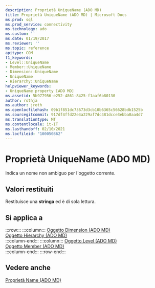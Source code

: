 ```yaml
---
description: Proprietà UniqueName (ADO MD)
title: Proprietà UniqueName (ADO MD) | Microsoft Docs
ms.prod: sql
ms.prod_service: connectivity
ms.technology: ado
ms.custom: ''
ms.date: 01/19/2017
ms.reviewer: ''
ms.topic: reference
apitype: COM
f1_keywords:
- Level::UniqueName
- Member::UniqueName
- Dimension::UniqueName
- UniqueName
- Hierarchy::UniqueName
helpviewer_keywords:
- UniqueName property [ADO MD]
ms.assetid: 5b977956-e252-4861-8425-f1aaf6b80130
author: rothja
ms.author: jroth
ms.openlocfilehash: 09b1f851dc73673d3cb10b6365c56628bdb1525b
ms.sourcegitcommit: 917df4ffd22e4a229af7dc481dcce3ebba0aa4d7
ms.translationtype: MT
ms.contentlocale: it-IT
ms.lasthandoff: 02/10/2021
ms.locfileid: "100050862"
---
```

# <a name="uniquename-property-ado-md"></a>Proprietà UniqueName (ADO MD)
Indica un nome non ambiguo per l'oggetto corrente.  
  
## <a name="return-values"></a>Valori restituiti  
 Restituisce una **stringa** ed è di sola lettura.  
  
## <a name="applies-to"></a>Si applica a  
  
:::row:::
    :::column:::
        [Oggetto Dimension (ADO MD)](./dimension-object-ado-md.md)  
        [Oggetto Hierarchy (ADO MD)](./hierarchy-object-ado-md.md)  
    :::column-end:::
    :::column:::
        [Oggetto Level (ADO MD)](./level-object-ado-md.md)  
        [Oggetto Member (ADO MD)](./member-object-ado-md.md)  
    :::column-end:::
:::row-end:::

## <a name="see-also"></a>Vedere anche  
 [Proprietà Name (ADO MD)](./name-property-ado-md.md)